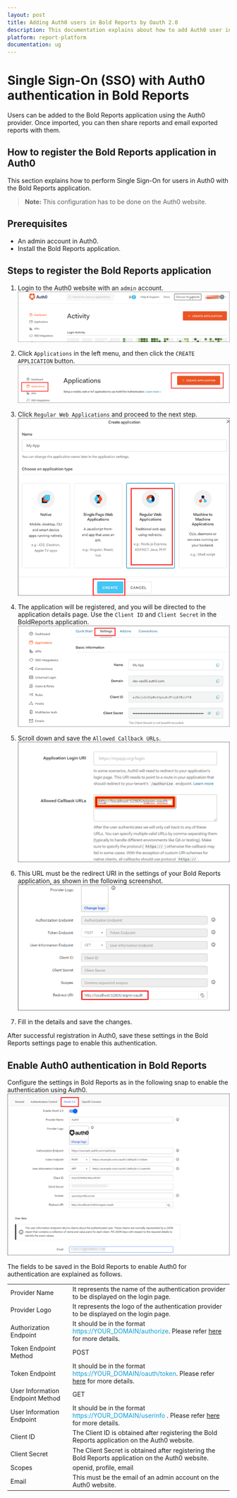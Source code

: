```yaml
---
layout: post
title: Adding Auth0 users in Bold Reports by Oauth 2.0
description: This documentation explains about how to add Auth0 user in Bold Reports using the OAuth 2.0 settings
platform: report-platform
documentation: ug
---
```


# Single Sign-On (SSO) with Auth0 authentication in Bold Reports

Users can be added to the Bold Reports application using the Auth0 provider. Once imported, you can then share reports and email exported reports with them.

## How to register the Bold Reports application in Auth0

This section explains how to perform Single Sign-On for users in Auth0 with the Bold Reports application.

> **Note:** This configuration has to be done on the Auth0 website.

## Prerequisites

* An admin account in Auth0.
* Install the Bold Reports application.

## Steps to register the Bold Reports application

1. Login to the Auth0 website with an `admin` account.
    ![Auth0 Login Admin Account](/static/assets/on-premise/images/authentication/single-sign-on/oauth/auth0/auth0-login-admin-account.png)

2. Click `Applications` in the left menu, and then click the `CREATE APPLICATION` button.
    ![Auth0 create Application](/static/assets/on-premise/images/authentication/single-sign-on/oauth/auth0/auth0-create-application.png)

3. Click `Regular Web Applications` and proceed to the next step.
    ![Select Regular Web Application](/static/assets/on-premise/images/authentication/single-sign-on/oauth/auth0/select-regular-web-application.png)

4. The application will be registered, and you will be directed to the application details page. Use the `Client ID` and `Client Secret` in the BoldReports application.
    ![auth0 ClientId and Client Secret](/static/assets/on-premise/images/authentication/single-sign-on/oauth/auth0/auth0-clientid-client-secret.png)

5. Scroll down and save the `Allowed Callback URLs`.
    ![Auth0 Save Callback URL](/static/assets/on-premise/images/authentication/single-sign-on/oauth/auth0/auth0-save-callback-url.png)

6. This URL must be the redirect URI in the settings of your Bold Reports application, as shown in the following screenshot.
    ![Lodin Redirect URI](/static/assets/on-premise/images/authentication/single-sign-on/oauth/auth0/login-redirect-uri.png)

7. Fill in the details and save the changes.

After successful registration in Auth0, save these settings in the Bold Reports settings page to enable this authentication.

## Enable Auth0 authentication in Bold Reports

Configure the settings in Bold Reports as in the following snap to enable the authentication using Auth0.
    ![Configure Bold Report Auth0](/static/assets/on-premise/images/authentication/single-sign-on/oauth/auth0/configure-boldreport-auth0.png)

The fields to be saved in the Bold Reports to enable Auth0 for authentication are explained as follows.

<table>
<tr>
    <td>
        Provider Name
    </td>
    <td>
        It represents the name of the authentication provider to be displayed on the login page.
    </td>
</tr>
<tr>
    <td>
        Provider Logo
    </td>
    <td>
        It represents the logo of the authentication provider to be displayed on the login page.
    </td>
</tr>
<tr>
    <td>
        Authorization Endpoint
    </td>
    <td>
        It should be in the format <span style="color:#0c9dd1">https://YOUR_DOMAIN/authorize</span>. Please refer <a href="https://auth0.com/docs/flows/guides/auth-code/add-login-auth-code#authorize-the-user">here</a> for more details.
    </td>
</tr>
    <tr>
    <td>
        Token Endpoint Method
    </td>
    <td>
        POST
    </td>
</tr>
</tr>
    <tr>
    <td>
        Token Endpoint
    </td>
    <td>
        It should be in the format <span style="color:#0c9dd1">https://YOUR_DOMAIN/oauth/token</span>. Please refer <a href="https://auth0.com/docs/flows/guides/auth-code/add-login-auth-code#request-tokens">here</a> for more details.
    </td>
</tr>
</tr>
    <tr>
    <td>
        User Information Endpoint Method
    </td>
    <td>
        GET
    </td>
</tr>
</tr>
    <tr>
    <td>
        User Information Endpoint
    </td>
    <td>
        It should be in the format <span style="color:#0c9dd1">https://YOUR_DOMAIN/userinfo </span>. Please refer <a href="https://auth0.com/docs/api/authentication?http#get-user-info">here</a> for more details.
    </td>
</tr>
</tr>
    <tr>
    <td>
        Client ID
    </td>
    <td>
        The Client ID is obtained after registering the Bold Reports application on the Auth0 website.
    </td>
</tr>
</tr>
    <tr>
    <td>
        Client Secret
    </td>
    <td>
        The Client Secret is obtained after registering the Bold Reports application on the Auth0 website.
    </td>
</tr>
</tr>
    <tr>
    <td>
        Scopes
    </td>
    <td>
        openid, profile, email
    </td>
</tr>
</tr>
    <tr>
    <td>
        Email
    </td>
    <td>
        This must be the email of an admin account on the Auth0 website.
    </td>
</tr>
</table>